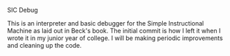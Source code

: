 SIC Debug

This is an interpreter and basic debugger for the Simple Instructional Machine
as laid out in Beck's book. The initial commit is how I left it when I wrote it
in my junior year of college. I will be making periodic improvements and
cleaning up the code.